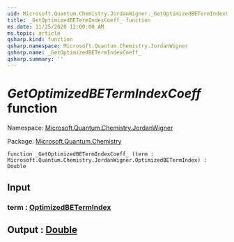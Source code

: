 ```yaml
---
uid: Microsoft.Quantum.Chemistry.JordanWigner._GetOptimizedBETermIndexCoeff_
title: _GetOptimizedBETermIndexCoeff_ function
ms.date: 11/25/2020 12:00:00 AM
ms.topic: article
qsharp.kind: function
qsharp.namespace: Microsoft.Quantum.Chemistry.JordanWigner
qsharp.name: _GetOptimizedBETermIndexCoeff_
qsharp.summary: ''
---
```


# _GetOptimizedBETermIndexCoeff_ function

Namespace: [Microsoft.Quantum.Chemistry.JordanWigner](xref:Microsoft.Quantum.Chemistry.JordanWigner)

Package: [Microsoft.Quantum.Chemistry](https://nuget.org/packages/Microsoft.Quantum.Chemistry)




```qsharp
function _GetOptimizedBETermIndexCoeff_ (term : Microsoft.Quantum.Chemistry.JordanWigner.OptimizedBETermIndex) : Double
```


## Input

### term : [OptimizedBETermIndex](xref:Microsoft.Quantum.Chemistry.JordanWigner.OptimizedBETermIndex)





## Output : [Double](xref:microsoft.quantum.user-guide.language.types)

